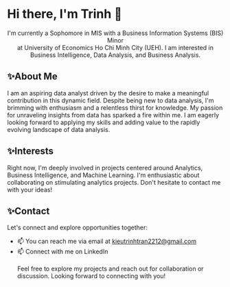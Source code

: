 # Hi there, I'm Trinh 👋
<p align="center"> I'm currently a Sophomore in MIS with a Business Information Systems (BIS) Minor <br> at University of Economics Ho Chi Minh City (UEH). I am interested in Business Intelligence, Data Analysis, and Business Analysis. </p>

## ✨About Me
I am an aspiring data analyst driven by the desire to make a meaningful contribution in this dynamic field.
Despite being new to data analysis, I'm brimming with enthusiasm and a relentless thirst for knowledge. 
My passion for unraveling insights from data has sparked a fire within me. 
I am eagerly looking forward to applying my skills and adding value to the rapidly evolving landscape of data analysis.
## ✨Interests
Right now, I'm deeply involved in projects centered around Analytics, Business Intelligence, and Machine Learning. 
I'm enthusiastic about collaborating on stimulating analytics projects. Don't hesitate to contact me with your ideas!
## ✨Contact
Let's connect and explore opportunities together:
- 📫 You can reach me via email at kieutrinhtran2212@gmail.com
- 📫 Connect with me on LinkedIn<br><br>
Feel free to explore my projects and reach out for collaboration or discussion. Looking forward to connecting with you!
<!--
**kieutrinhtran/kieutrinhtran** is a ✨ _special_ ✨ repository because its `README.md` (this file) appears on your GitHub profile.

Here are some ideas to get you started:

- 🔭 I’m currently working on ...
- 🌱 I’m currently learning ...
- 👯 I’m looking to collaborate on ...
- 🤔 I’m looking for help with ...
- 💬 Ask me about ...
- 📫 How to reach me: ...
- 😄 Pronouns: ...
- ⚡ Fun fact: ...
-->
